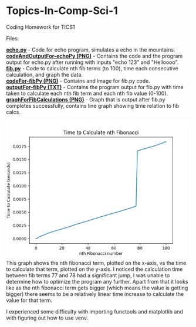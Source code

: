 # Topics-In-Comp-Sci-1
Coding Homework for TICS1

Files:

[**echo.py**](https://github.com/talhanaveed753/Assignment-1-Python-Refresher/blob/main/echo.py) - Code for echo program, simulates a echo in the mountains.<br>
[**codeAndOutputFor-echoPy (PNG)**](https://github.com/talhanaveed753/Assignment-1-Python-Refresher/blob/main/codeAndOutputFor-echoPy.png) - Contains the code and the program output for echo.py after running with inputs "echo 123" and "Helloooo".<br>
[**fib.py**](https://github.com/talhanaveed753/Assignment-1-Python-Refresher/blob/main/fib.py) - Code to calculate nth fib terms (to 100), time each consecutive calculation, and graph the data.<br>
[**codeFor-fibPy (PNG)**](https://github.com/talhanaveed753/Assignment-1-Python-Refresher/blob/main/codeFor-fibPy.png) - Contains and image for fib.py code.<br>
[**outputFor-fibPy (TXT)**](https://github.com/talhanaveed753/Assignment-1-Python-Refresher/blob/main/outputFor-fibPy.txt) - Contains the program output for fib.py with time taken to calculate each nth fib term and each nth fib value (0-100).<br>
[**graphForFibCalculations (PNG)**](https://github.com/talhanaveed753/Assignment-1-Python-Refresher/blob/main/graphForFibCalculations.png) - Graph that is output after fib.py completes successfully, contains line graph showing time relation to fib calcs.<br>

![Screenshot of the line graph for nth fibonacci number vs the fiboncci calculation time for the nth number.](https://github.com/talhanaveed753/Assignment-1-Python-Refresher/blob/main/graphForFibCalculations.png)
This graph shows the nth fibonacci term, plotted on the x-axis, vs the time to calculate that term, plotted on the y-axis. I noticed the calculation time between fib terms 77 and 78 had a significant jump, I was unable to determine how to optimize the program any further. Apart from that it looks like as the nth fibonacci term gets bigger (which means the value is getting bigger) there seems to be a relatively linear time increase to calculate the value for that term.

I experienced some difficulty with importing functools and matplotlib and with figuring out how to use venv.
